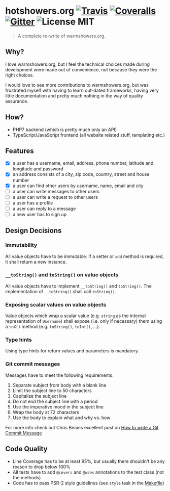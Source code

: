 # hotshowers.org [![Travis](https://img.shields.io/travis/mihaeu/hotshowers.org.svg?maxAge=2592000)]() [![Coveralls](https://img.shields.io/coveralls/mihaeu/hotshowers.org.svg?maxAge=2592000)]() [![Gitter](https://img.shields.io/gitter/room/mihaeu/hotshowers.org.svg?maxAge=2592000&style=flat)]() ![License MIT](https://img.shields.io/badge/License-MIT-blue.svg?style=flat)

> A complete re-write of warmshowers.org.

## Why?

I love warmshowers.org, but I feel the technical choices made during development were made out of convenience, not because they were the right choices.

I would love to see more contributions to warmshowers.org, but was frustrated myself with having to learn out-dated frameworks, having very little documentation and pretty much nothing in the way of quality assurance.

## How?

 - PHP7 backend (which is pretty much only an API)
 - TypeScript/JavaScript frontend (all website related stuff, templating etc.)

## Features

 - [x] a user has a username, email, address, phone number, latitude and longitude  and password
 - [x] an address consists of a city, zip code, country, street and house number
 - [x] a user can find other users by username, name, email and city
 - [ ] a user can write messages to other users
 - [ ] a user can write a request to other users
 - [ ] a user has a profile
 - [ ] a user can reply to a message
 - [ ] a new user has to sign up

## Design Decisions

### Immutability

All value objects have to be immutable. If a setter or `add` method is required, it shall return a new instance.

### `__toString()` and `toString()` on value objects

All value objects have to implement `__toString()` and `toString()`. The implementation of `__toString()` shall call `toString()`.

### Exposing scalar values on value objects

Value objects which wrap a scalar value (e.g. `string` as the internal representation of `Username`) shall expose (i.e. only if necessary) them using a `toX()` method (e.g. `toString()`, `toInt()`, ...).

### Type hints

Using type hints for return values and parameters is mandatory.

### Git commit messages

Messages have to meet the following requirements:

1. Separate subject from body with a blank line
2. Limit the subject line to 50 characters
3. Capitalize the subject line
4. Do not end the subject line with a period
5. Use the imperative mood in the subject line
6. Wrap the body at 72 characters
7. Use the body to explain what and why vs. how

For more info check out Chris Beams excellent post on [How to write a Git Commit Message](http://chris.beams.io/posts/git-commit/)

## Code Quality

 - Line Coverage has to be at least 95%, but usually there shouldn't be any reason to drop below 100%
 - All tests have to add `@covers` and `@uses` annotations to the test class (not the methods)
 - Code has to pass PSR-2 style guidelines (see `style` task in the [Makefile](Makefile))
